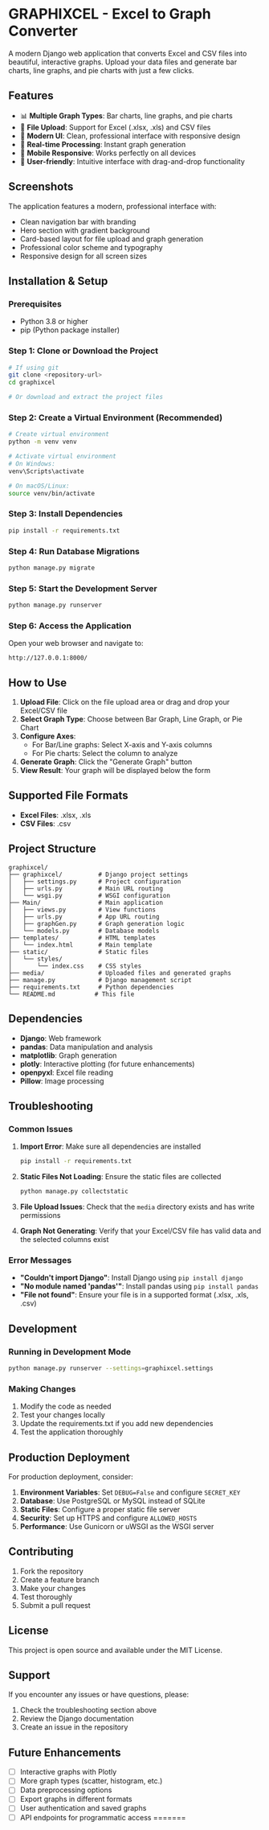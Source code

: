 
# GRAPHIXCEL - Excel to Graph Converter

A modern Django web application that converts Excel and CSV files into beautiful, interactive graphs. Upload your data files and generate bar charts, line graphs, and pie charts with just a few clicks.

## Features

- 📊 **Multiple Graph Types**: Bar charts, line graphs, and pie charts
- 📁 **File Upload**: Support for Excel (.xlsx, .xls) and CSV files
- 🎨 **Modern UI**: Clean, professional interface with responsive design
- 🔄 **Real-time Processing**: Instant graph generation
- 📱 **Mobile Responsive**: Works perfectly on all devices
- 🎯 **User-friendly**: Intuitive interface with drag-and-drop functionality

## Screenshots

The application features a modern, professional interface with:
- Clean navigation bar with branding
- Hero section with gradient background
- Card-based layout for file upload and graph generation
- Professional color scheme and typography
- Responsive design for all screen sizes

## Installation & Setup

### Prerequisites

- Python 3.8 or higher
- pip (Python package installer)

### Step 1: Clone or Download the Project

```bash
# If using git
git clone <repository-url>
cd graphixcel

# Or download and extract the project files
```

### Step 2: Create a Virtual Environment (Recommended)

```bash
# Create virtual environment
python -m venv venv

# Activate virtual environment
# On Windows:
venv\Scripts\activate

# On macOS/Linux:
source venv/bin/activate
```

### Step 3: Install Dependencies

```bash
pip install -r requirements.txt
```

### Step 4: Run Database Migrations

```bash
python manage.py migrate
```

### Step 5: Start the Development Server

```bash
python manage.py runserver
```

### Step 6: Access the Application

Open your web browser and navigate to:
```
http://127.0.0.1:8000/
```

## How to Use

1. **Upload File**: Click on the file upload area or drag and drop your Excel/CSV file
2. **Select Graph Type**: Choose between Bar Graph, Line Graph, or Pie Chart
3. **Configure Axes**: 
   - For Bar/Line graphs: Select X-axis and Y-axis columns
   - For Pie charts: Select the column to analyze
4. **Generate Graph**: Click the "Generate Graph" button
5. **View Result**: Your graph will be displayed below the form

## Supported File Formats

- **Excel Files**: .xlsx, .xls
- **CSV Files**: .csv

## Project Structure

```
graphixcel/
├── graphixcel/          # Django project settings
│   ├── settings.py      # Project configuration
│   ├── urls.py          # Main URL routing
│   └── wsgi.py          # WSGI configuration
├── Main/                # Main application
│   ├── views.py         # View functions
│   ├── urls.py          # App URL routing
│   ├── graphGen.py      # Graph generation logic
│   └── models.py        # Database models
├── templates/           # HTML templates
│   └── index.html       # Main template
├── static/              # Static files
│   └── styles/
│       └── index.css    # CSS styles
├── media/               # Uploaded files and generated graphs
├── manage.py            # Django management script
├── requirements.txt     # Python dependencies
└── README.md           # This file
```

## Dependencies

- **Django**: Web framework
- **pandas**: Data manipulation and analysis
- **matplotlib**: Graph generation
- **plotly**: Interactive plotting (for future enhancements)
- **openpyxl**: Excel file reading
- **Pillow**: Image processing

## Troubleshooting

### Common Issues

1. **Import Error**: Make sure all dependencies are installed
   ```bash
   pip install -r requirements.txt
   ```

2. **Static Files Not Loading**: Ensure the static files are collected
   ```bash
   python manage.py collectstatic
   ```

3. **File Upload Issues**: Check that the `media` directory exists and has write permissions

4. **Graph Not Generating**: Verify that your Excel/CSV file has valid data and the selected columns exist

### Error Messages

- **"Couldn't import Django"**: Install Django using `pip install django`
- **"No module named 'pandas'"**: Install pandas using `pip install pandas`
- **"File not found"**: Ensure your file is in a supported format (.xlsx, .xls, .csv)

## Development

### Running in Development Mode

```bash
python manage.py runserver --settings=graphixcel.settings
```

### Making Changes

1. Modify the code as needed
2. Test your changes locally
3. Update the requirements.txt if you add new dependencies
4. Test the application thoroughly

## Production Deployment

For production deployment, consider:

1. **Environment Variables**: Set `DEBUG=False` and configure `SECRET_KEY`
2. **Database**: Use PostgreSQL or MySQL instead of SQLite
3. **Static Files**: Configure a proper static file server
4. **Security**: Set up HTTPS and configure `ALLOWED_HOSTS`
5. **Performance**: Use Gunicorn or uWSGI as the WSGI server

## Contributing

1. Fork the repository
2. Create a feature branch
3. Make your changes
4. Test thoroughly
5. Submit a pull request

## License

This project is open source and available under the MIT License.

## Support

If you encounter any issues or have questions, please:

1. Check the troubleshooting section above
2. Review the Django documentation
3. Create an issue in the repository

## Future Enhancements

- [ ] Interactive graphs with Plotly
- [ ] More graph types (scatter, histogram, etc.)
- [ ] Data preprocessing options
- [ ] Export graphs in different formats
- [ ] User authentication and saved graphs
- [ ] API endpoints for programmatic access 
=======
